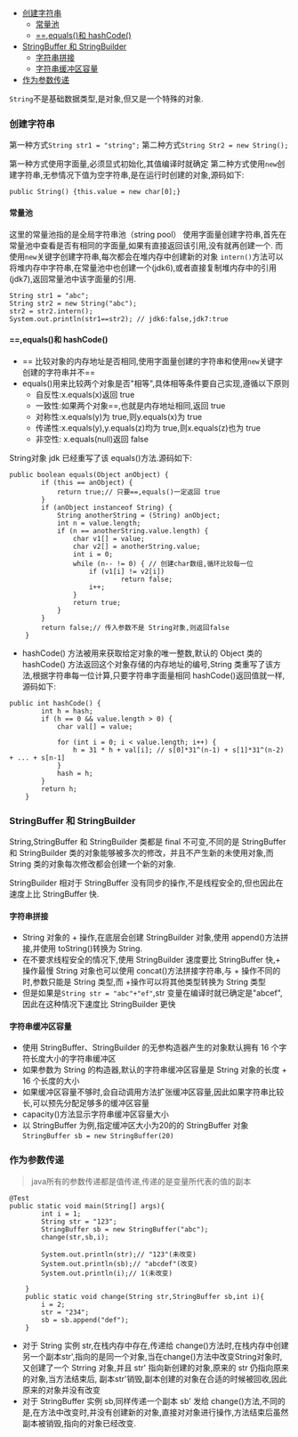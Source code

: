 

<!-- toc orderedList:0 depthFrom:1 depthTo:6 -->

* [创建字符串](#创建字符串)
  * [常量池](#常量池)
  * [==,equals()和 hashCode()](#equals和-hashcode)
* [StringBuffer 和 StringBuilder](#stringbuffer-和-stringbuilder)
  * [字符串拼接](#字符串拼接)
  * [字符串缓冲区容量](#字符串缓冲区容量)
* [作为参数传递](#作为参数传递)

<!-- tocstop -->


`String`不是基础数据类型,是对象,但又是一个特殊的对象.

### 创建字符串

第一种方式`String str1 = "string";`
第二种方式`String Str2 = new String();`

第一种方式使用字面量,必须显式初始化,其值编译时就确定
第二种方式使用`new`创建字符串,无参情况下值为空字符串,是在运行时创建的对象,源码如下:
```
public String() {this.value = new char[0];}
```

#### 常量池
这里的常量池指的是全局字符串池（string pool）
使用字面量创建字符串,首先在常量池中查看是否有相同的字面量,如果有直接返回该引用,没有就再创建一个.
而使用`new`关键字创建字符串,每次都会在堆内存中创建新的对象
`intern()`方法可以将堆内存中字符串,在常量池中也创建一个(jdk6),或者直接复制堆内存中的引用(jdk7),返回常量池中该字面量的引用.
```
String str1 = "abc";
String str2 = new String("abc");
str2 = str2.intern();
System.out.println(str1==str2); // jdk6:false,jdk7:true
```

#### ==,equals()和 hashCode()

- == 比较对象的内存地址是否相同,使用字面量创建的字符串和使用`new`关键字创建的字符串并不==
- equals()用来比较两个对象是否"相等",具体相等条件要自己实现,遵循以下原则
  - 自反性:x.equals(x)返回 true
  - 一致性:如果两个对象==,也就是内存地址相同,返回 true
  - 对称性:x.equals(y)为 true,则y.equals(x)为 true
  - 传递性:x.equals(y),y.equals(z)均为 true,则x.equals(z)也为 true
  - 非空性: x.equals(null)返回 false

String对象 jdk 已经重写了该 equals()方法.源码如下:
```
public boolean equals(Object anObject) {
        if (this == anObject) {
            return true;// 只要==,equals()一定返回 true
        }
        if (anObject instanceof String) {
            String anotherString = (String) anObject;
            int n = value.length;
            if (n == anotherString.value.length) {
                char v1[] = value;
                char v2[] = anotherString.value;
                int i = 0;
                while (n-- != 0) { // 创建char数组,循环比较每一位
                    if (v1[i] != v2[i])
                            return false;
                    i++;
                }
                return true;
            }
        }
        return false;// 传入参数不是 String对象,则返回false
    }
```
- hashCode() 方法被用来获取给定对象的唯一整数,默认的 Object 类的 hashCode() 方法返回这个对象存储的内存地址的编号,String 类重写了该方法,根据字符串每一位计算,只要字符串字面量相同  hashCode()返回值就一样,源码如下:
```
public int hashCode() {
        int h = hash;
        if (h == 0 && value.length > 0) {
            char val[] = value;

            for (int i = 0; i < value.length; i++) {
                h = 31 * h + val[i]; // s[0]*31^(n-1) + s[1]*31^(n-2) + ... + s[n-1]
            }
            hash = h;
        }
        return h;
    }
```
### StringBuffer 和 StringBuilder

String,StringBuffer 和 StringBuilder 类都是 final 不可变,不同的是 StringBuffer 和 StringBuilder 类的对象能够被多次的修改，并且不产生新的未使用对象,而 String 类的对象每次修改都会创建一个新的对象.

StringBuilder 相对于 StringBuffer 没有同步的操作,不是线程安全的,但也因此在速度上比 StringBuffer 快.

#### 字符串拼接
- String 对象的 + 操作,在底层会创建 StringBuilder 对象,使用 append()方法拼接,并使用 toString()转换为 String.
- 在不要求线程安全的情况下,使用 StringBuilder 速度要比 StringBuffer 快,+ 操作最慢
String 对象也可以使用 concat()方法拼接字符串,与 + 操作不同的时,参数只能是 String 类型,而 +操作可以将其他类型转换为 String 类型
- 但是如果是`String str = "abc"+"ef"`,str 变量在编译时就已确定是"abcef",因此在这种情况下速度比 StringBuilder 更快

#### 字符串缓冲区容量
- 使用 StringBuffer、StringBuilder 的无参构造器产生的对象默认拥有 16 个字符长度大小的字符串缓冲区
- 如果参数为 String 的构造器,默认的字符串缓冲区容量是 String 对象的长度 + 16 个长度的大小
- 如果缓冲区容量不够时,会自动调用方法扩张缓冲区容量,因此如果字符串比较长,可以预先分配足够多的缓冲区容量
- capacity()方法显示字符串缓冲区容量大小
- 以 StringBuffer 为例,指定缓冲区大小为20的的 StringBuffer 对象`StringBuffer sb = new StringBuffer(20)`

### 作为参数传递

> java所有的参数传递都是值传递,传递的是变量所代表的值的副本

```
@Test
public static void main(String[] args){
        int i = 1;
        String str = "123";
        StringBuffer sb = new StringBuffer("abc");
        change(str,sb,i);

        System.out.println(str);// "123"(未改变)
        System.out.println(sb);// "abcdef"(改变)
        System.out.println(i);// 1(未改变)

    }
    public static void change(String str,StringBuffer sb,int i){
        i = 2;
        str = "234";
        sb = sb.append("def");
    }
```

- 对于 String 实例 str,在栈内存中存在,传递给 change()方法时,在栈内存中创建另一个副本str',指向的是同一个对象,当在change()方法中改变String对象时,又创建了一个 Strring 对象,并且 str' 指向新创建的对象,原来的 str 仍指向原来的对象,当方法结束后, 副本str'销毁,副本创建的对象在合适的时候被回收,因此原来的对象并没有改变
- 对于 StringBuffer 实例 sb,同样传递一个副本 sb' 发给 change()方法,不同的是,在方法中改变时,并没有创建新的对象,直接对对象进行操作,方法结束后虽然副本被销毁,指向的对象已经改变.
